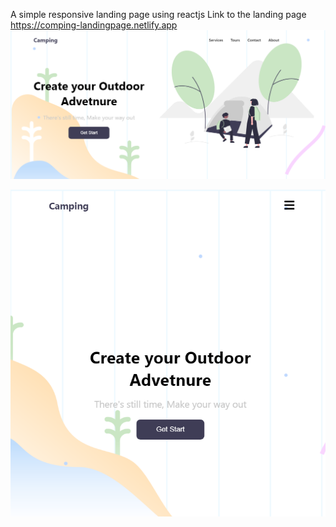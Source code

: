 A simple responsive landing page using reactjs
Link to the landing page https://comping-landingpage.netlify.app
![alt text](https://github.com/Ilham-r/landing-page/blob/main/src/images/page1.png?raw=true)


![alt text](https://github.com/Ilham-r/landing-page/blob/main/src/images/page2.png?raw=true)
